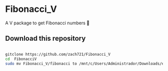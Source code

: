 # Fibonacci_V
A V package to get Fibonacci numbers 🧮

## Download this repository
```bash

gitclone https://github.com/zach721/Fibonacci_V
cd  FibonacciV
sudo mv Fibonacci_V/fibonacci to /mnt/c/Users/Administrador/Downloads/example/ #My directory, you should use yours
```
